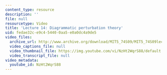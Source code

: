 ```yaml
---
content_type: resource
description: ''
file: null
resourcetype: Video
title: 'Lecture 14: Diagrammatic perturbation theory'
uid: fedae32c-e9c4-5440-0aa5-e0a0dc4a9de5
video_files:
  archive_url: http://www.archive.org/download/MIT5_74S09/MIT5_74S09lec14_300k.mp4
  video_captions_file: null
  video_thumbnail_file: https://img.youtube.com/vi/NzHt2WqrS88/default.jpg
  video_transcript_file: null
video_metadata:
  youtube_id: NzHt2WqrS88
---
```

